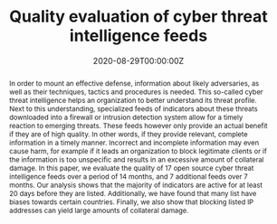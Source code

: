 ---
title: "Quality evaluation of cyber threat intelligence feeds"

# Authors
# If you created a profile for a user (e.g. the default `admin` user), write the username (folder name) here
# and it will be replaced with their full name and linked to their profile.
authors:
  - admin
  - Tim Booij
  - Christian Doerr

# Author notes (optional)
# author_notes:
#   - 'Equal contribution'
#   - 'Equal contribution'

date: '2020-08-29T00:00:00Z'
doi: ''

# Schedule page publish date (NOT publication's date).
# publishDate: '2017-01-01T00:00:00Z'

# Publication type.
# Accepts a single type but formatted as a YAML list (for Hugo requirements).
# Enter a publication type from the CSL standard.
publication_types: ['paper-conference']

# Publication name and optional abbreviated publication name.
publication: In *Applied Cryptography and Network Security*

abstract: "In order to mount an effective defense, information about likely adversaries, as well as their techniques, tactics and procedures is needed. This so-called cyber threat intelligence helps an organization to better understand its threat profile. Next to this understanding, specialized feeds of indicators about these threats downloaded into a firewall or intrusion detection system allow for a timely reaction to emerging threats.

These feeds however only provide an actual benefit if they are of high quality. In other words, if they provide relevant, complete information in a timely manner. Incorrect and incomplete information may even cause harm, for example if it leads an organization to block legitimate clients or if the information is too unspecific and results in an excessive amount of collateral damage.

In this paper, we evaluate the quality of 17 open source cyber threat intelligence feeds over a period of 14 months, and 7 additional feeds over 7 months. Our analysis shows that the majority of indicators are active for at least 20 days before they are listed. Additionally, we have found that many list have biases towards certain countries. Finally, we also show that blocking listed IP addresses can yield large amounts of collateral damage."

# Summary. An optional shortened abstract.
# summary: Lorem ipsum dolor sit amet, consectetur adipiscing elit. Duis posuere tellus ac convallis placerat. Proin tincidunt magna sed ex sollicitudin condimentum.

tags: []

# Display this page in the Featured widget?
featured: false

# Custom links (uncomment lines below)
# links:
# - name: Custom Link
#   url: http://example.org

# url_pdf: ''
# url_code: 'https://github.com/HugoBlox/hugo-blox-builder'
# url_dataset: 'https://github.com/HugoBlox/hugo-blox-builder'
# url_poster: ''
# url_project: ''
# url_slides: ''
# url_source: 'https://github.com/HugoBlox/hugo-blox-builder'
# url_video: 'https://youtube.com'

# Featured image
# To use, add an image named `featured.jpg/png` to your page's folder.
# image:
#   caption: 'Image credit: [**Unsplash**](https://unsplash.com/photos/pLCdAaMFLTE)'
#   focal_point: ''
#   preview_only: false

# Associated Projects (optional).
#   Associate this publication with one or more of your projects.
#   Simply enter your project's folder or file name without extension.
#   E.g. `internal-project` references `content/project/internal-project/index.md`.
#   Otherwise, set `projects: []`.
projects: []

# Slides (optional).
#   Associate this publication with Markdown slides.
#   Simply enter your slide deck's filename without extension.
#   E.g. `slides: "example"` references `content/slides/example/index.md`.
#   Otherwise, set `slides: ""`.
slides: ""
---